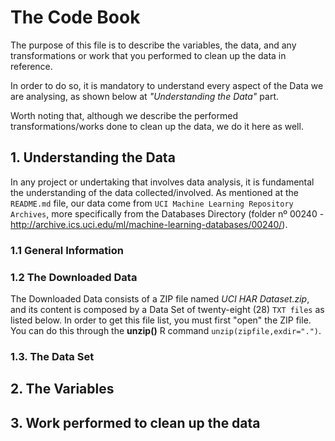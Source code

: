 # The Code Book
The purpose of this file is to describe the variables, the data, and any transformations or work that you performed to clean up the data in reference.

In order to do so, it is mandatory to understand every aspect of the Data we are analysing, as shown below at *"Understanding the Data"* part. 

Worth noting that, although we describe the performed transformations/works done to clean up the data, we do it here as well. 

## 1. Understanding the Data

In any project or undertaking that involves data analysis, it is fundamental the understanding of the data collected/involved.
As mentioned at the `README.md` file, our data come from `UCI Machine Learning Repository Archives`, more specifically from the Databases Directory (folder nº 00240 - <http://archive.ics.uci.edu/ml/machine-learning-databases/00240/>).

### 1.1 General Information



### 1.2 The Downloaded Data

The Downloaded Data consists of a ZIP file named *UCI HAR Dataset.zip*, and its content is composed by a Data Set of twenty-eight (28) `TXT files` as listed below. In order to get this file list, you must first "open" the ZIP file. You can do this through the **unzip()** R command `unzip(zipfile,exdir=".")`.

### 1.3. The Data Set



## 2. The Variables

## 3. Work performed to clean up the data
